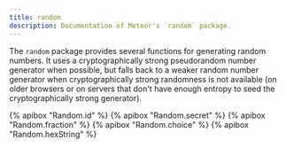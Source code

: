 ```yaml
---
title: random
description: Documentation of Meteor's `random` package.
---
```


The `random` package provides several functions for generating random
numbers. It uses a cryptographically strong pseudorandom number generator when
possible, but falls back to a weaker random number generator when
cryptographically strong randomness is not available (on older browsers or on
servers that don't have enough entropy to seed the cryptographically strong
generator).

{% apibox "Random.id" %}
{% apibox "Random.secret" %}
{% apibox "Random.fraction" %}
{% apibox "Random.choice" %}
{% apibox "Random.hexString" %}
